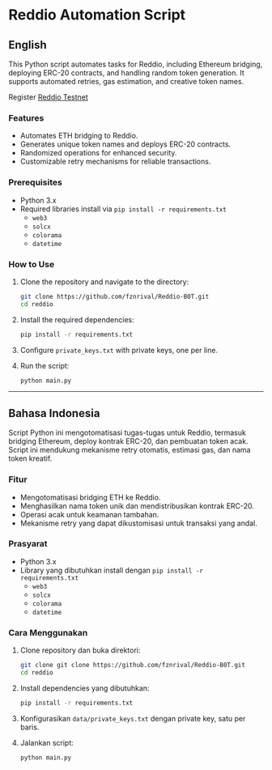 
# Reddio Automation Script

## English

This Python script automates tasks for Reddio, including Ethereum bridging, deploying ERC-20 contracts, and handling random token generation. It supports automated retries, gas estimation, and creative token names.

Register [Reddio Testnet](https://points.reddio.com/?invite_code=1EFU7)

### Features
- Automates ETH bridging to Reddio.
- Generates unique token names and deploys ERC-20 contracts.
- Randomized operations for enhanced security.
- Customizable retry mechanisms for reliable transactions.

### Prerequisites
- Python 3.x
- Required libraries install via `pip install -r requirements.txt`
  - `web3`
  - `solcx`
  - `colorama`
  - `datetime`

### How to Use
1. Clone the repository and navigate to the directory:
   ```bash
   git clone https://github.com/fznrival/Reddio-B0T.git
   cd reddio
   ```

2. Install the required dependencies:
   ```bash
   pip install -r requirements.txt
   ```

3. Configure `private_keys.txt` with private keys, one per line.

4. Run the script:
   ```bash
   python main.py
   ```

---

## Bahasa Indonesia

Script Python ini mengotomatisasi tugas-tugas untuk Reddio, termasuk bridging Ethereum, deploy kontrak ERC-20, dan pembuatan token acak. Script ini mendukung mekanisme retry otomatis, estimasi gas, dan nama token kreatif.

### Fitur
- Mengotomatisasi bridging ETH ke Reddio.
- Menghasilkan nama token unik dan mendistribusikan kontrak ERC-20.
- Operasi acak untuk keamanan tambahan.
- Mekanisme retry yang dapat dikustomisasi untuk transaksi yang andal.

### Prasyarat
- Python 3.x
- Library yang dibutuhkan install dengan `pip install -r requirements.txt`
  - `web3`
  - `solcx`
  - `colorama`
  - `datetime`

### Cara Menggunakan
1. Clone repository dan buka direktori:
   ```bash
   git clone git clone https://github.com/fznrival/Reddio-B0T.git
   cd reddio
   ```

2. Install dependencies yang dibutuhkan:
   ```bash
   pip install -r requirements.txt
   ```

3. Konfigurasikan `data/private_keys.txt` dengan private key, satu per baris.

4. Jalankan script:
   ```bash
   python main.py
   ```
